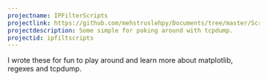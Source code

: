 ```yaml
---
projectname: IPFilterScripts
projectlink: https://github.com/mehstruslehpy/Documents/tree/master/Scripts/IPFilterScripts
projectdescription: Some simple for poking around with tcpdump.
projectid: ipfiltscripts
---
```

I wrote these for fun to play around and learn more about matplotlib, regexes and tcpdump.
